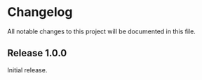 # Changelog

All notable changes to this project will be documented in this file.

## Release 1.0.0

Initial release.
